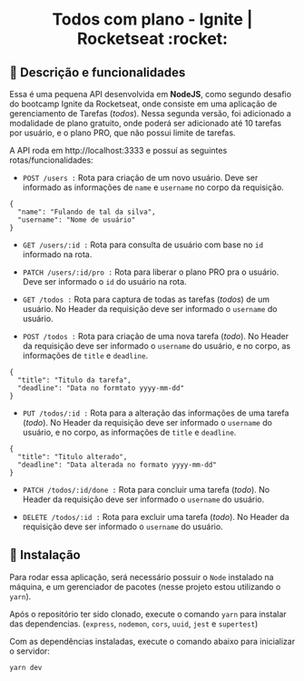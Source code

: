 <h1 align="center">Todos com plano - Ignite | Rocketseat :rocket:</h1> 

## :memo: Descrição e funcionalidades

Essa é uma pequena API desenvolvida em **NodeJS**, como segundo desafio do bootcamp Ignite da Rocketseat, onde consiste em uma aplicação de gerenciamento de Tarefas (*todos*). Nessa segunda versão, foi adicionado a modalidade de plano gratuito, onde poderá ser adicionado até 10 tarefas por usuário, e o plano PRO, que não possui limite de tarefas.

A API roda em http://localhost:3333 e possuí as seguintes rotas/funcionalidades:

* `POST /users :` Rota para criação de um novo usuário. Deve ser informado as informações de `name` e `username` no corpo da requisição. 
``` 
{
  "name": "Fulando de tal da silva",
  "username": "Nome de usuário"
}
```

* `GET /users/:id :` Rota para consulta de usuário com base no `id` informado na rota. 

* `PATCH /users/:id/pro :` Rota para liberar o plano PRO pra o usuário. Deve ser informado o `id` do usuário na rota. 

* `GET /todos :` Rota para captura de todas as tarefas (*todos*) de um usuário. No Header da requisição deve ser informado o `username` do usuário.   

* `POST /todos :` Rota para criação de uma nova tarefa (*todo*). No Header da requisição deve ser informado o `username` do usuário, e no corpo, as informações de `title` e `deadline`.
```
{
  "title": "Titulo da tarefa",
  "deadline": "Data no formtato yyyy-mm-dd"
}
```

* `PUT /todos/:id :` Rota para a alteração das informações de uma tarefa (*todo*). No Header da requisição deve ser informado o `username` do usuário, e no corpo, as informações de `title` e `deadline`.
```
{
  "title": "Titulo alterado",
  "deadline": "Data alterada no formato yyyy-mm-dd"
}
```

* `PATCH /todos/:id/done :` Rota para concluir uma tarefa (*todo*). No Header da requisição deve ser informado o `username` do usuário.

* `DELETE /todos/:id :` Rota para excluir uma tarefa (*todo*). No Header da requisição deve ser informado o `username` do usuário.

## :wrench: Instalação
Para rodar essa aplicação, será necessário possuir o  `Node` instalado na máquina, e um gerenciador de pacotes (nesse projeto estou utilizando o `yarn`).

Após o repositório ter sido clonado, execute o comando `yarn` para instalar das dependencias. (`express`, `nodemon`, `cors`, `uuid`, `jest` e `supertest`)

Com as dependências instaladas, execute o comando abaixo para inicializar o servidor:

```
yarn dev
```
